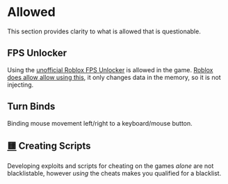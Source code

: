 # Allowed
This section provides clarity to what is allowed that is questionable.

## FPS Unlocker
Using the [unofficial Roblox FPS Unlocker](https://github.com/axstin/rbxfpsunlocker) is allowed in the game. [Roblox does allow allow using this](https://devforum.roblox.com/t/does-roblox-allow-the-use-of-fps-unlockers/486458/2), it only changes data in the memory, so it is not injecting.

## Turn Binds
Binding mouse movement left/right to a keyboard/mouse button.

## [🟨](https://github.com/insyri/strafes.net-moderation-document-draft/blob/main/moderator-decision-tables.md#creating-scripts) Creating Scripts
Developing exploits and scripts for cheating on the games *alone* are not blacklistable, however *using* the cheats makes you qualified for a blacklist.
